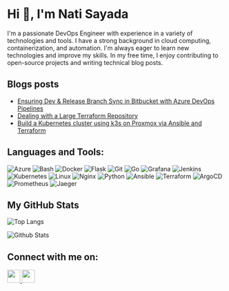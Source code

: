 # Hi 👋, I'm Nati Sayada
I'm a passionate DevOps Engineer with experience in a variety of technologies and tools. I have a strong background in cloud computing, containerization, and automation. I'm always eager to learn new technologies and improve my skills. In my free time, I enjoy contributing to open-source projects and writing technical blog posts.


## Blogs posts
<!-- BLOG-POST-LIST:START -->
- [Ensuring Dev &amp; Release Branch Sync in Bitbucket with Azure DevOps Pipelines](https://medium.com/@ssnetanel/ensuring-dev-release-branch-sync-in-bitbucket-with-azure-devops-pipelines-e79efbe2a742?source=rss-7532a577ab2c------2)
- [Dealing with a Large Terraform Repository](https://medium.com/@ssnetanel/dealing-with-a-large-terraform-repository-953f44c8f631?source=rss-7532a577ab2c------2)
- [Build a Kubernetes cluster using k3s on Proxmox via Ansible and Terraform](https://medium.com/@ssnetanel/build-a-kubernetes-cluster-using-k3s-on-proxmox-via-ansible-and-terraform-c97c7974d4a5?source=rss-7532a577ab2c------2)
<!-- BLOG-POST-LIST:END -->

## Languages and Tools:
![Azure](https://www.vectorlogo.zone/logos/microsoft_azure/microsoft_azure-icon.svg)
![Bash](https://www.vectorlogo.zone/logos/gnu_bash/gnu_bash-icon.svg)
![Docker](https://www.vectorlogo.zone/logos/docker/docker-icon.svg)
![Flask](https://www.vectorlogo.zone/logos/pocoo_flask/pocoo_flask-icon.svg)
![Git](https://www.vectorlogo.zone/logos/git-scm/git-scm-icon.svg)
![Go](https://www.vectorlogo.zone/logos/golang/golang-icon.svg)
![Grafana](https://www.vectorlogo.zone/logos/grafana/grafana-icon.svg)
![Jenkins](https://www.vectorlogo.zone/logos/jenkins/jenkins-icon.svg)
![Kubernetes](https://www.vectorlogo.zone/logos/kubernetes/kubernetes-icon.svg)
![Linux](https://www.vectorlogo.zone/logos/linux/linux-icon.svg)
![Nginx](https://www.vectorlogo.zone/logos/nginx/nginx-icon.svg)
![Python](https://www.vectorlogo.zone/logos/python/python-icon.svg)
![Ansible](https://www.vectorlogo.zone/logos/ansible/ansible-icon.svg)
![Terraform](https://www.vectorlogo.zone/logos/terraformio/terraformio-icon.svg)
![ArgoCD](https://www.vectorlogo.zone/logos/argoprojio/argoprojio-icon.svg)
![Prometheus](https://www.vectorlogo.zone/logos/prometheusio/prometheusio-icon.svg)
![Jaeger](https://www.vectorlogo.zone/logos/jaegertracingio/jaegertracingio-icon.svg)


## My GitHub Stats

![Top Langs](https://github-readme-stats.vercel.app/api/top-langs?username=natisayada&show_icons=true&locale=en&layout=compact&theme=dark)

![Github Stats](https://github-readme-stats.vercel.app/api?username=natisayada&show_icons=true&locale=en&theme=dark)

## Connect with me on:
<a href="https://linkedin.com/in/netanelsayada">
  <img src="https://raw.githubusercontent.com/rahuldkjain/github-profile-readme-generator/master/src/images/icons/Social/linked-in-alt.svg" width="30" height="30">
</a>
<a href="https://medium.com/@ssnetanel">
  <img src="https://raw.githubusercontent.com/rahuldkjain/github-profile-readme-generator/master/src/images/icons/Social/medium.svg" width="30" height="30">
</a>